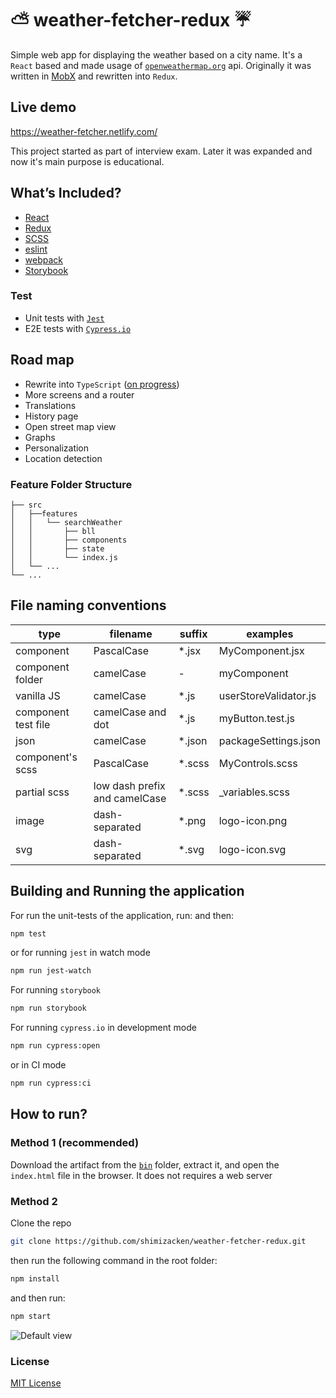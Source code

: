 # ⛅️ weather-fetcher-redux ☔️
Simple web app for displaying the weather based on a city name. It's a `React` based and made usage of [`openweathermap.org`](https://www.openweathermap.org/) api. Originally it was written in [MobX](https://github.com/shimizacken/weather-fetcher) and rewritten into `Redux`.

## Live demo
https://weather-fetcher.netlify.com/

This project started as part of interview exam. Later it was expanded and now it's main purpose is educational.

## What’s Included?
- [React](http://reactjs.org)
- [Redux](https://redux.js.org)
- [SCSS](https://sass-lang.com)
- [eslint](https://eslint.org)
- [webpack](https://webpack.js.org)
- [Storybook](https://storybook.js.org)

### Test
- Unit tests with [`Jest`](https://jestjs.io/)
- E2E tests with [`Cypress.io`](https://www.cypress.io/)

## Road map
- Rewrite into `TypeScript` ([on progress](https://github.com/shimizacken/weather-fetcher-redux/tree/type-script))
- More screens and a router
- Translations
- History page
- Open street map view
- Graphs
- Personalization
- Location detection

### Feature Folder Structure
```
├── src
│   ├──features
│   │   └── searchWeather
│   │       ├── bll
│   │       ├── components
│   │       ├── state
│   │       └── index.js
│   └── ...                     
└── ...
```

## File naming conventions

|type|filename|suffix|examples|
|----|---|---|---|
|component|PascalCase|*.jsx|MyComponent.jsx
|component folder|camelCase| - |myComponent
|vanilla JS|camelCase|*.js|userStoreValidator.js
|component test file|camelCase and dot|*.js|myButton.test.js
|json|camelCase|*.json|packageSettings.json
|component's scss|PascalCase|*.scss|MyControls.scss
|partial scss|low dash prefix and camelCase|*.scss|_variables.scss
|image|dash-separated|*.png|logo-icon.png
|svg|dash-separated|*.svg|logo-icon.svg

## Building and Running the application
For run the unit-tests of the application, run:
and then:
```bash
npm test
```
or for running `jest` in watch mode
```bash
npm run jest-watch
```
For running `storybook`
```bash
npm run storybook
```
For running `cypress.io` in development mode
```bash
npm run cypress:open
```
or in CI mode
```bash
npm run cypress:ci
```

## How to run?
### Method 1 (recommended)
Download the artifact from the [`bin`](https://github.com/shimizacken/weather-fetcher-redux/blob/master/bin/weather-fetcher-latest.zip) folder, extract it, and open the `index.html` file in the browser. It does not requires a web server

### Method 2  
Clone the repo
```bash
git clone https://github.com/shimizacken/weather-fetcher-redux.git
```
then run the following command in the root folder:
```bash
npm install
```
and then run:
```bash
npm start
```

![Default view](src/assets/screenshots/wf-2.gif "Default view")

### License

[MIT License](LICENSE)